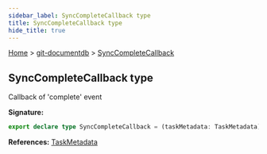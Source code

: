 ```yaml
---
sidebar_label: SyncCompleteCallback type
title: SyncCompleteCallback type
hide_title: true
---
```


[Home](./index.md) &gt; [git-documentdb](./git-documentdb.md) &gt; [SyncCompleteCallback](./git-documentdb.synccompletecallback.md)

## SyncCompleteCallback type

Callback of 'complete' event

<b>Signature:</b>

```typescript
export declare type SyncCompleteCallback = (taskMetadata: TaskMetadata) => void;
```
<b>References:</b> [TaskMetadata](./git-documentdb.taskmetadata.md)

